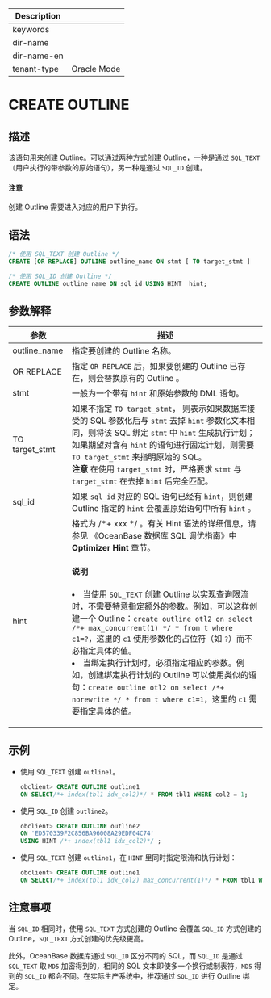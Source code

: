 | Description   |                 |
|---------------|-----------------|
| keywords      |                 |
| dir-name      |                 |
| dir-name-en   |                 |
| tenant-type   | Oracle Mode     |

# CREATE OUTLINE

## 描述

该语句用来创建 Outline。可以通过两种方式创建 Outline，一种是通过 `SQL_TEXT`（用户执行的带参数的原始语句），另一种是通过 `SQL_ID` 创建。

  <main id="notice" type='notice'>
    <h4>注意</h4>
    <p>创建 Outline 需要进入对应的用户下执行。</p>
  </main>

## 语法

```sql
/* 使用 SQL_TEXT 创建 Outline */
CREATE [OR REPLACE] OUTLINE outline_name ON stmt [ TO target_stmt ]

/* 使用 SQL_ID 创建 Outline */
CREATE OUTLINE outline_name ON sql_id USING HINT  hint;
```

## 参数解释

|       参数       |                                                                                                                                                      描述                                                                                                                                                       |
|----------------|---------------------------------------------------------------------------------------------------------------------------------------------------------------------------------------------------------------------------------------------------------------------------------------------------------------|
| outline_name   | 指定要创建的 Outline 名称。                                                                                                                                                                                                                                                                                            |
| OR REPLACE     | 指定 `OR REPLACE` 后，如果要创建的 Outline 已存在，则会替换原有的 Outline 。                                                                                                                                                                                                                                                        |
| stmt           | 一般为一个带有 `hint` 和原始参数的 DML 语句。                                                                                                                                                                                                                                                                                 |
| TO target_stmt | 如果不指定 `TO target_stmt`， 则表示如果数据库接受的 SQL 参数化后与 `stmt` 去掉 `hint` 参数化文本相同，则将该 SQL 绑定 `stmt` 中 `hint` 生成执行计划；如果期望对含有 `hint` 的语句进行固定计划，则需要 `TO target_stmt` 来指明原始的 SQL。  <br>**注意**  在使用 `target_stmt` 时，严格要求 `stmt` 与 `target_stmt` 在去掉 `hint` 后完全匹配。 |
| sql_id         | 如果 `sql_id` 对应的 SQL 语句已经有 `hint`，则创建Outline 指定的 `hint` 会覆盖原始语句中所有 `hint` 。                                                                                                                                                                                                                                    |
| hint           | 格式为 /\*+ xxx \*/ 。有关 Hint 语法的详细信息，请参见 《OceanBase 数据库 SQL 调优指南》中 **Optimizer Hint** 章节。 <main id="notice" ><h4>说明</h4><p><li>当使用 `SQL_TEXT` 创建 Outline 以实现查询限流时，不需要特意指定额外的参数。例如，可以这样创建一个 Outline：`create outline otl2 on select /*+ max_concurrent(1) */ * from t where c1=?`，这里的 `c1` 使用参数化的占位符（如 `?`）而不必指定具体的值。</li><li>当绑定执行计划时，必须指定相应的参数。例如，创建绑定执行计划的 Outline 可以使用类似的语句：`create outline otl2 on select /*+ norewrite */ * from t where c1=1`，这里的 `c1` 需要指定具体的值。 </li></p></main>                                                                       |

## 示例

* 使用 `SQL_TEXT` 创建 `outline1`。

  ```sql
  obclient> CREATE OUTLINE outline1
  ON SELECT/*+ index(tbl1 idx_col2)*/ * FROM tbl1 WHERE col2 = 1;
  ```

* 使用 `SQL_ID` 创建 `outline2`。

  ```sql
  obclient> CREATE OUTLINE outline2
  ON 'ED570339F2C856BA96008A29EDF04C74'
  USING HINT /*+ index(tbl1 idx_col2)*/ ;
  ```

* 使用 `SQL_TEXT` 创建 `outline1`，在 `HINT` 里同时指定限流和执行计划：

  ```sql
  obclient> CREATE OUTLINE outline1
  ON SELECT/*+ index(tbl1 idx_col2) max_concurrent(1)*/ * FROM tbl1 WHERE col2 = 1;
  ```

## 注意事项

当 `SQL_ID` 相同时，使用 `SQL_TEXT` 方式创建的 Outline 会覆盖 `SQL_ID` 方式创建的 Outline，`SQL_TEXT` 方式创建的优先级更高。

此外，OceanBase 数据库通过 `SQL_ID` 区分不同的 SQL，而 `SQL_ID` 是通过 `SQL_TEXT` 取 `MD5` 加密得到的，相同的 SQL 文本即使多一个换行或制表符，`MD5` 得到的 `SQL_ID` 都会不同。在实际生产系统中，推荐通过 `SQL_ID` 进行 Outline 绑定。
